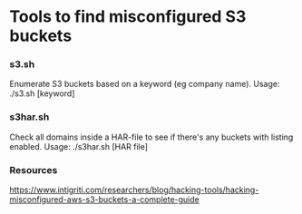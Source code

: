 # Tools to find misconfigured S3 buckets

### s3.sh
Enumerate S3 buckets based on a keyword (eg company name).
Usage: ./s3.sh [keyword]

### s3har.sh
Check all domains inside a HAR-file to see if there's any buckets with listing enabled.
Usage: ./s3har.sh [HAR file]

### Resources
https://www.intigriti.com/researchers/blog/hacking-tools/hacking-misconfigured-aws-s3-buckets-a-complete-guide
